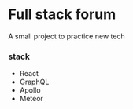# Full stack forum
A small project to practice new tech
### stack
- React
- GraphQL
- Apollo
- Meteor
